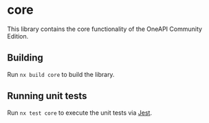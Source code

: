 # core

This library contains the core functionality of the OneAPI Community Edition.

## Building

Run `nx build core` to build the library.

## Running unit tests

Run `nx test core` to execute the unit tests via [Jest](https://jestjs.io).
